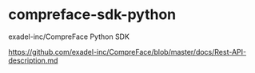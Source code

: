 # compreface-sdk-python

exadel-inc/CompreFace Python SDK

https://github.com/exadel-inc/CompreFace/blob/master/docs/Rest-API-description.md